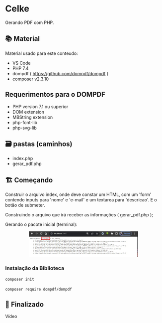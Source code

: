 # Celke

Gerando PDF com PHP.

  

## :books: Material

Material usado para este conteudo: 

- VS Code
- PHP 7.4
- dompdf ( https://github.com/dompdf/dompdf )
- composer v2.3.10


## Requerimentos para o DOMPDF

* PHP version 7.1 ou superior
* DOM extension
* MBString extension
* php-font-lib
* php-svg-lib




## :card_file_box: pastas (caminhos)

- index.php
- gerar_pdf.php 








## :building_construction: Começando

Construir o arquivo index, onde deve constar um HTML, com um 'form' contendo inputs  para 'nome' e 'e-mail' e um textarea para 'descricao'. E o botão de submeter.

Construindo o arquivo que irá receber as informações ( gerar_pdf.php );

Gerando o pacote inicial (terminal):




<p align="center">
  <img src="imagens/erro_objeto.jpg" width="350" title="servidor localizado">
</p> 


### Instalação da Biblioteca

	composer init
	
	composer require dompdf/dompdf
	
	
	
	





## :tada: Finalizado

Vídeo